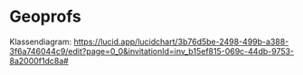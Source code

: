 # Geoprofs

Klassendiagram: https://lucid.app/lucidchart/3b76d5be-2498-499b-a388-3f6a746044c9/edit?page=0_0&invitationId=inv_b15ef815-069c-44db-9753-8a2000f1dc8a#
